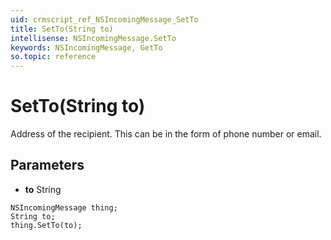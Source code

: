 ```yaml
---
uid: crmscript_ref_NSIncomingMessage_SetTo
title: SetTo(String to)
intellisense: NSIncomingMessage.SetTo
keywords: NSIncomingMessage, GetTo
so.topic: reference
---
```


# SetTo(String to)

Address of the recipient. This can be in the form of phone number or email.

## Parameters

* **to** String

```crmscript
NSIncomingMessage thing;
String to;
thing.SetTo(to);
```

